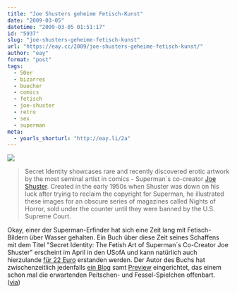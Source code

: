 ```yaml
---
title: "Joe Shusters geheime Fetisch-Kunst"
date: "2009-03-05"
datetime: "2009-03-05 01:51:17"
id: "5937"
slug: "joe-shusters-geheime-fetisch-kunst"
url: "https://eay.cc/2009/joe-shusters-geheime-fetisch-kunst/"
author: "eay"
format: "post"
tags:
  - 50er
  - bizarres
  - buecher
  - comics
  - fetisch
  - joe-shuster
  - retro
  - sex
  - superman
meta:
  - yourls_shorturl: "http://eay.li/2a"
---
```


![](/uploads/2009/secretidentity.jpg)

> Secret Identity showcases rare and recently discovered erotic artwork by the most seminal artist in comics - Superman´s co-creator [Joe Shuster](http://en.wikipedia.org/wiki/Joe_Shuster). Created in the early 1950s when Shuster was down on his luck after trying to reclaim the copyright for Superman, he illustrated these images for an obscure series of magazines called Nights of Horror, sold under the counter until they were banned by the U.S. Supreme Court.

Okay, einer der Superman-Erfinder hat sich eine Zeit lang mit Fetisch-Bildern über Wasser gehalten. Ein Buch über diese Zeit seines Schaffens mit dem Titel "Secret Identity: The Fetish Art of Superman´s Co-Creator Joe Shuster" erscheint im April in den USofA und kann natürlich auch hierzulande [für 22 Euro](http://www.amazon.de/exec/obidos/ASIN/0810996340/eayznet-21) erstanden werden. Der Autor des Buchs hat zwischenzeitlich jedenfalls [ein Blog](http://secret-identity.net/) samt [Preview](http://www.secret-identity.net/preview.html) eingerichtet, das einem schon mal die erwartenden Peitschen- und Fessel-Spielchen offenbart. ([via](http://blog.newsarama.com/2009/03/04/craig-yoe-previews-secret-identity-online/))
